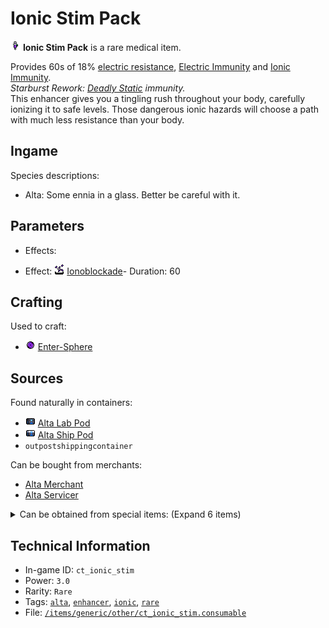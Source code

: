 # Ionic Stim Pack

<img src="https://raw.githubusercontent.com/Ceterai/Enternia/main/items/generic/other/ct_ionic_stim.png" alt="Ionic Stim Pack icon" loading="lazy" height=16px width="auto" /> **Ionic Stim Pack** is a rare medical item.

Provides 60s of 18% [electric resistance](https://ceterai.github.io/MyEnternia/Wiki/electricresistance), [Electric Immunity](https://ceterai.github.io/MyEnternia/Wiki/ElectricImmunity) and [Ionic Immunity](https://ceterai.github.io/MyEnternia/Wiki/IonicImmunity).  
_Starburst Rework: _[Deadly Static](https://ceterai.github.io/MyEnternia/Wiki/DeadlyStatic)_ immunity._  
This enhancer gives you a tingling rush throughout your body, carefully ionizing it to safe levels. Those dangerous ionic hazards will choose a path with much less resistance than your body.

## Ingame

Species descriptions:

- Alta: Some ennia in a glass. Better be careful with it.

## Parameters

- Effects: 

- Effect: <img src="https://raw.githubusercontent.com/Ceterai/Enternia/main/stats/effects/ct_ionicblockade.png" alt="Ionoblockade icon" loading="lazy" height=16px width="auto" /> [Ionoblockade](https://ceterai.github.io/MyEnternia/Wiki/Ionoblockade)- Duration: 60

## Crafting

Used to craft:

- <img src="https://raw.githubusercontent.com/Ceterai/Enternia/main/items/generic/crafting/alta/entersphere.png" alt="Enter-Sphere icon" loading="lazy" height=16px width="auto" /> [Enter-Sphere](https://ceterai.github.io/MyEnternia/Wiki/Enter-Sphere)

## Sources

Found naturally in containers:

- <img src="https://raw.githubusercontent.com/Ceterai/Enternia/main/objects/alta/lab/pod/icon.png" alt="Alta Lab Pod icon" loading="lazy" height=16px width="auto" /> [Alta Lab Pod](https://ceterai.github.io/MyEnternia/Wiki/AltaLabPod)
- <img src="https://raw.githubusercontent.com/Ceterai/Enternia/main/objects/alta/ship/pod/icon.png" alt="Alta Ship Pod icon" loading="lazy" height=16px width="auto" /> [Alta Ship Pod](https://ceterai.github.io/MyEnternia/Wiki/AltaShipPod)
- `outpostshippingcontainer`

Can be bought from merchants:

- [Alta Merchant](https://ceterai.github.io/MyEnternia/Wiki/AltaMerchant)
- [Alta Servicer](https://ceterai.github.io/MyEnternia/Wiki/AltaServicer)

<details><summary>Can be obtained from special items: (Expand 6 items)</summary>

- <img src="https://raw.githubusercontent.com/Ceterai/Enternia/main/items/active/alta/loot/tier0.png" alt="Tier 0 Pad icon" loading="lazy" height=16px width="auto" /> [Tier 0 Pad](https://ceterai.github.io/MyEnternia/Wiki/Tier0Pad)
- <img src="https://raw.githubusercontent.com/Ceterai/Enternia/main/items/active/alta/loot/tier1.png" alt="Tier 1 Pad icon" loading="lazy" height=16px width="auto" /> [Tier 1 Pad](https://ceterai.github.io/MyEnternia/Wiki/Tier1Pad)
- <img src="https://raw.githubusercontent.com/Ceterai/Enternia/main/items/active/alta/loot/tier2.png" alt="Tier 2 Pad icon" loading="lazy" height=16px width="auto" /> [Tier 2 Pad](https://ceterai.github.io/MyEnternia/Wiki/Tier2Pad)
- <img src="https://raw.githubusercontent.com/Ceterai/Enternia/main/items/active/alta/loot/tier3.png" alt="Tier 3 Pad icon" loading="lazy" height=16px width="auto" /> [Tier 3 Pad](https://ceterai.github.io/MyEnternia/Wiki/Tier3Pad)
- <img src="https://raw.githubusercontent.com/Ceterai/Enternia/main/items/active/alta/loot/tier4.png" alt="Tier 4 Pad icon" loading="lazy" height=16px width="auto" /> [Tier 4 Pad](https://ceterai.github.io/MyEnternia/Wiki/Tier4Pad)
- <img src="https://raw.githubusercontent.com/Ceterai/Enternia/main/items/active/alta/loot/tier5.png" alt="Tier 5 Pad icon" loading="lazy" height=16px width="auto" /> [Tier 5 Pad](https://ceterai.github.io/MyEnternia/Wiki/Tier5Pad)

</details>

## Technical Information

- In-game ID: `ct_ionic_stim`
- Power: `3.0`
- Rarity: `Rare`
- Tags: [`alta`](https://ceterai.github.io/MyEnternia/Wiki/Tags/Alta), [`enhancer`](https://ceterai.github.io/MyEnternia/Wiki/Tags/Enhancer), [`ionic`](https://ceterai.github.io/MyEnternia/Wiki/Tags/Ionic), [`rare`](https://ceterai.github.io/MyEnternia/Wiki/Tags/Rare)
- File: [`/items/generic/other/ct_ionic_stim.consumable`](https://github.com/Ceterai/Enternia/blob/main/items/generic/other/ct_ionic_stim.consumable)
